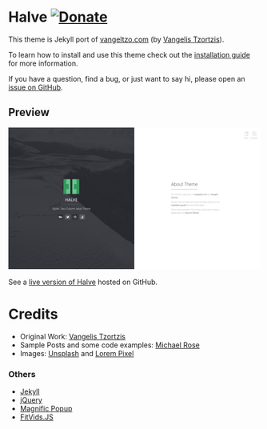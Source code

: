 # Halve  [![Donate](httpss://img.shields.io/badge/paypal-donate-blue.svg)](httpss://www.paypal.me/taylantatli/0usd)

This theme is Jekyll port of [vangeltzo.com](https://vangeltzo.com/) (by [Vangelis Tzortzis](httpss://github.com/srekoble)).

To learn how to install and use this theme check out the [installation guide](https://taylantatli.me/Halve/halve-theme/) for more information.

If you have a question, find a bug, or just want to say hi, please open an [issue on GitHub](httpss://github.com/TaylanTatli/Halve/issues/new).

## Preview   
![screenshot of Halve](/images/halve-home-image.png)

See a [live version of Halve](https://taylantatli.github.io/Halve) hosted on GitHub.

# Credits
- Original Work: [Vangelis Tzortzis](httpss://github.com/srekoble)  
- Sample Posts and some code examples: [Michael Rose](httpss://github.com/mmistakes/)
- Images: [Unsplash](httpss://unsplash.com/) and [Lorem Pixel](https://lorempixel.com)

### Others
- [Jekyll](https://jekyllrb.com/)
- [jQuery](https://jquery.com/)
- [Magnific Popup](https://dimsemenov.com/plugins/magnific-popup/)
- [FitVids.JS](https://fitvidsjs.com/)
